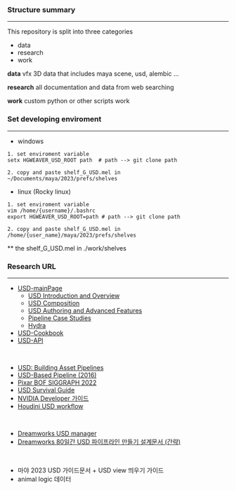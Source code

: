 ### Structure summary
--- 

This repository is split into three categories

- data
- research
- work 

**data** vfx 3D data that includes maya scene, usd, alembic ...

**research** all documentation and data from web searching

**work** custom python or other scripts work




### Set developing enviroment
---

- windows
```
1. set enviroment variable
setx HGWEAVER_USD_ROOT path  # path --> git clone path

2. copy and paste shelf_G_USD.mel in ~/Documents/maya/2023/prefs/shelves 
```
- linux (Rocky linux)
```
1. set enviroment variable
vim /home/{username}/.bashrc
export HGWEAVER_USD_ROOT=path # path --> git clone path

2. copy and paste shelf_G_USD.mel in /home/{user_name}/maya/2023/prefs/shelves 
```
** the shelf_G_USD.mel in ./work/shelves


### Research URL
---

- [USD-mainPage](https://openusd.org/release/dl_downloads.html)
    - [USD Introduction and Overview](https://openusd.org/files/Siggraph2019_USD%20Introduction%20and%20Overview.pdf)
    - [USD Composition](https://openusd.org/files/Siggraph2019_USD%20Composition.pdf)
    - [USD Authoring and Advanced Features](https://openusd.org/files/Siggraph2019_USD%20Authoring%20and%20Advanced%20Features.pdf)
    - [Pipeline Case Studies](https://openusd.org/files/Siggraph2019_Pipeline%20Case%20Studies.pdf)
    - [Hydra](https://openusd.org/files/Siggraph2019_Hydra.pdf)
- [USD-Cookbook](https://github.com/ColinKennedy/USD-Cookbook)
- [USD-API](https://graphics.pixar.com/usd/release/api/index.html)

</br>

- [USD: Building Asset Pipelines](https://vimeo.com/211022588)
- [USD-Based Pipeline (2016)](https://vimeo.com/188191100)
- [Pixar BOF SIGGRAPH 2022](https://vimeo.com/752352357)
- [USD Survival Guide](https://lucascheller.github.io/VFX-UsdSurvivalGuide/introduction/overview.html)
- [NVIDIA Developer 가이드](https://developer.nvidia.com/usd#sample)
- [Houdini USD workflow](https://youtu.be/2YBKWJJX2iQ)

</br>

- [Dreamworks USD manager](http://www.usdmanager.org/index.html)
- [Dreamworks 80일간 USD 파이프라인 만들기 설계문서 (간략)](https://research.dreamworks.com/wp-content/uploads/2020/01/Zero-to-USD-with-notes.pdf)


</br>

- 마야 2023 USD 가이드문서 + USD view 띄우기 가이드
- animal logic 데이터